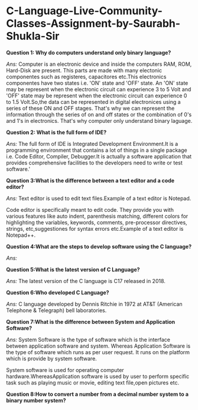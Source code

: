 # C-Language-Live-Community-Classes-Assignment-by-Saurabh-Shukla-Sir

**Question 1: Why do computers understand only binary language?**

*Ans:* Computer is an electronic device and inside the computers RAM, ROM, Hard-Disk are present. This parts are made with many electonic componentes such as registeres, capacitores etc.This electronics componentes have two states i.e. 'ON' state and 'OFF' state. An 'ON' state may be represent when the electronic circuit can experience 3 to 5 Volt and 'OFF' state may be represent when the electronic circuit can experience 0 to 1.5 Volt.So,the data can be represented in digital electronices using a series of these ON and OFF stages. That's why we can represent the information through the series of on and off states or the combination of 0's and 1's in electronics. That's why computer only understand binary laguage.

**Question 2: What is the full form of IDE?**

*Ans:* The full form of IDE is Integrated Development Environment.It is a programming environment that contains a lot of things in a single package i.e. Code Editor, Compiler, Debugger.It is actually a software application that provides comprehensive facilities to the developers need to write or test software.'

**Question 3:What is the difference between a text editor and a code editor?**

*Ans:* Text editor is used to edit text files.Example of a text editor is Notepad.

Code editor is specifically meant to edit code. They provide you with various features like auto indent, parenthesis matching, different colors for highlighting the variables, keywords, comments, pre-processor directives, strings, etc,suggestiones for syntax errors etc.Example of a text editor is Notepad++.

**Question 4:What are the steps to develop software using the C language?**

*Ans:*

**Question 5:What is the latest version of C Language?**

*Ans:* The latest version of the C language is C17 released in 2018.

**Question 6:Who developed C Language?**

*Ans:* C language developed by Dennis Ritchie in 1972 at AT&T (American Telephone & Telegraph) bell laboratories.

**Question 7:What is the difference between System and Application Software?**

*Ans:* System Software is the type of software which is the interface between application software and system. Whereas Application Software is the type of software which runs as per user request. It runs on the platform which is provide by system software.

System software is used for operating computer hardware.WhereasApplication software is used by user to perform specific task such as playing music or movie, editing text file,open pictures etc.

**Question 8:How to convert a number from a decimal number system to a binary number system?**

